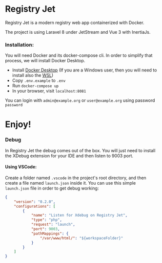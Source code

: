 # Registry Jet

Registry Jet is a modern registry web app containerized with Docker.

The project is using Laravel 8 under JetStream and Vue 3 with InertiaJs.

### Installation:

You will need Docker and its docker-compose cli.
In order to simplify that process, we will install Docker Desktop.

- Install [Docker Desktop](https://www.docker.com/products/docker-desktop)
(If you are a Windows user, then you will need to install also the [WSL](https://docs.microsoft.com/it-it/windows/wsl/install-manual#step-4---download-the-linux-kernel-update-package))
- Copy `.env.example` to `.env`
- Run `docker-compose up`
- In your browser, visit `localhost:8081`

You can login with `admin@example.org` or `user@example.org` using password `password`

# Enjoy!


### Debug

In Registry Jet the debug comes out of the box. You will just need to install the XDebug extension for your IDE and then listen to 9003 port.

#### Using VSCode:

Create a folder named `.vscode` in the project's root directory, and then create a file named `launch.json` inside it.
You can use this simple `launch.json` file in order to get debug working:

```json
{
    "version": "0.2.0",
    "configurations": [
        {
            "name": "Listen for Xdebug on Registry Jet",
            "type": "php",
            "request": "launch",
            "port": 9003,
            "pathMappings": {
                "/var/www/html/": "${workspaceFolder}"
            }
        }
    ]
}
```
